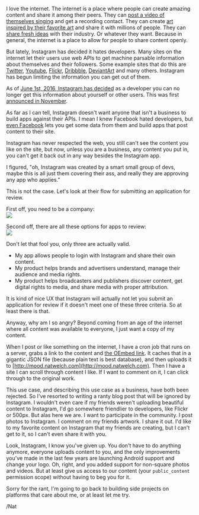 I love the internet. The internet is a place where people can create amazing content and share it among their peers. They can [post a video of themselves singing](https://www.youtube.com/watch?v=eQOFRZ1wNLw) and get a recording contact. They can create [art inspired by their favorite art](http://behindinfinity.deviantart.com/art/Death-Note-This-Is-Heaven-52682456) and share it with millions of people. They can [share fresh ideas](https://dribbble.com/shots?sort=recent) with their industry. Or whatever they want. Because in general, the internet is a place to allow for people to share content openly.

But lately, Instagram has decided it hates developers. Many sites on the internet let their users use web APIs to get machine parsable information about themselves and their followers. Some example sites that do this are [Twitter](https://dev.twitter.com/overview/documentation), [Youtube](https://developers.google.com/youtube/), [Flickr](https://www.flickr.com/services/api/), [Dribbble](http://developer.dribbble.com/v1/), [DeviantArt](https://www.deviantart.com/developers/) and many others. Instagram has begun limiting the information you can get out of them.

As of [June 1st, 2016, Instagram has decided](http://developers.instagram.com/post/133424514006/instagram-platform-update) as a developer you can no longer get this information about yourself or other users. This was first [announced in November](http://thenextweb.com/dd/2015/11/17/instagram-limits-developer-api-access-with-new-app-review-process/).

As far as I can tell, Instagram doesn't want anyone that isn't a business to build apps against their APIs. I mean I knew Facebook hated developers, but [even Facebook](https://developers.facebook.com/) lets you get some data from them and build apps that post content to their site.

Instagram has never respected the web, you still can't see the content you like on the site, but now, unless you are a business, any content you put in, you can't get it back out in any way besides the Instagram app.

I figured, "oh, Instagram was created by a smart small group of devs, maybe this is all just them covering their ass, and really they are approving any app who applies."

This is not the case. Let's look at their flow for submitting an application for review.

First off, you need to be a company:  
![](https://storage.googleapis.com/icco-cloud/photos/2019/842c44d1-e5a4-4a80-a0ea-07d9fb452351.png)

Second off, there are all these options for apps to review:  
![](https://storage.googleapis.com/icco-cloud/photos/2019/94a7242d-c555-4f49-b4a9-88970597be94.png)

Don't let that fool you, only three are actually valid.

*   My app allows people to login with Instagram and share their own content.
*   My product helps brands and advertisers understand, manage their audience and media rights.
*   My product helps broadcasters and publishers discover content, get digital rights to media, and share media with proper attribution.

It is kind of nice UX that Instagram will actually not let you submit an application for review if it doesn't meet one of these three criteria. So at least there is that.

Anyway, why am I so angry? Beyond coming from an age of the internet where all content was available to everyone, I just want a copy of my content.

When I post or like something on the internet, I have a cron job that runs on a server, grabs a link to the content and [the OEmbed link](http://oembed.com/). It caches that in a gigantic JSON file (because plain text is best database), and then uploads it to [http://mood.natwelch.com](http://mood.natwelch.com). Then I have a site I can scroll through content I like. If I want to comment on it, I can click through to the original work.

This use case, and describing this use case as a business, have both been rejected. So I've resorted to writing a ranty blog post that will be ignored by Instagram. I wouldn't even care if my friends weren't uploading beautiful content to Instagram, I'd go somewhere friendlier to developers, like Flickr or 500px. But alas here we are. I want to participate in the community. I post photos to Instagram. I comment on my friends artwork. I share it out. I'd like to my favorite content on Instagram that my friends are creating, but I can't get to it, so I can't even share it with you.

Look, Instagram, I know you've given up. You don't have to do anything anymore, everyone uploads content to you, and the only improvements you've made in the last few years are launching Android support and change your logo. Oh, right, and you added support for non-square photos and videos. But at least give us access to our content (your `public_content` permission scope) without having to beg you for it.

Sorry for the rant, I'm going to go back to building side projects on platforms that care about me, or at least let me try.

/Nat